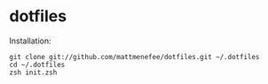 dotfiles
========

Installation:

    git clone git://github.com/mattmenefee/dotfiles.git ~/.dotfiles
    cd ~/.dotfiles
    zsh init.zsh
